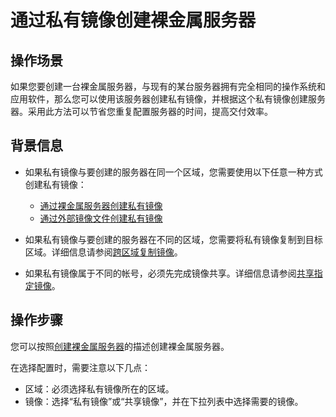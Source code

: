 # 通过私有镜像创建裸金属服务器<a name="ZH-CN_TOPIC_0140737793"></a>

## 操作场景<a name="section19544752003"></a>

如果您要创建一台裸金属服务器，与现有的某台服务器拥有完全相同的操作系统和应用软件，那么您可以使用该服务器创建私有镜像，并根据这个私有镜像创建服务器。采用此方法可以节省您重复配置服务器的时间，提高交付效率。

## 背景信息<a name="section1774471612495"></a>

-   如果私有镜像与要创建的服务器在同一个区域，您需要使用以下任意一种方式创建私有镜像：
    -   [通过裸金属服务器创建私有镜像](通过裸金属服务器创建私有镜像.md)
    -   [通过外部镜像文件创建私有镜像](通过外部镜像文件创建私有镜像.md)

-   如果私有镜像与要创建的服务器在不同的区域，您需要将私有镜像复制到目标区域。详细信息请参阅[跨区域复制镜像](https://support.huaweicloud.com/usermanual-ims/zh-cn_topic_0117786242.html)。
-   如果私有镜像属于不同的帐号，必须先完成镜像共享。详细信息请参阅[共享指定镜像](https://support.huaweicloud.com/usermanual-ims/zh-cn_topic_0032042419.html)。

## 操作步骤<a name="section881117117416"></a>

您可以按照[创建裸金属服务器](创建裸金属服务器.md)的描述创建裸金属服务器。

在选择配置时，需要注意以下几点：

-   区域：必须选择私有镜像所在的区域。
-   镜像：选择“私有镜像”或“共享镜像”，并在下拉列表中选择需要的镜像。

